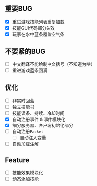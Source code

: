 ## 重要BUG
- [x] 重进游戏技能列表重复加载
- [x] 技能GUI代码部分失效
- [x] 玩家在水中蓝条覆盖空气条
## 不要紧的BUG
- [ ] 中文翻译不能绘制中文括号（不知道为啥）
- [ ] 重进游戏蓝条回满
## 优化
- [ ] 非实时回蓝
- [ ] 独立技能书
- [ ] 技能读条、持续、冷却时间
- [x] 自动注册事件 & 事件模块化
- [x] 细分服务器、客户端初始化部分
- [ ] 自动注册`Packet`
    - [ ] 自动注入变量
- [ ] 自动加载注解
## Feature
- [ ] 技能效果模块化
- [ ] 动态添加技能